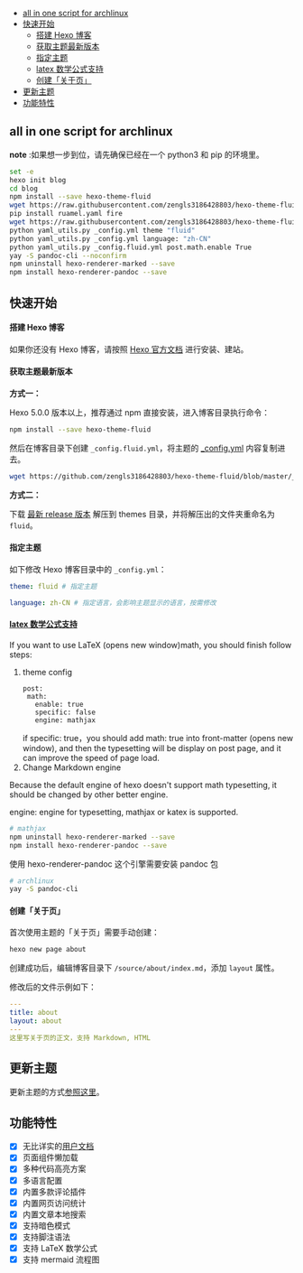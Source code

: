 - [all in one script for archlinux](#all-in-one-script-for-archlinux)
- [快速开始](#快速开始)
    - [搭建 Hexo 博客](#搭建-hexo-博客)
    - [获取主题最新版本](#获取主题最新版本)
    - [指定主题](#指定主题)
    - [latex 数学公式支持](#latex-数学公式支持)
    - [创建「关于页」](#创建关于页)
- [更新主题](#更新主题)
- [功能特性](#功能特性)

## all in one script for archlinux

**note** :如果想一步到位，请先确保已经在一个 python3 和 pip 的环境里。

```bash
set -e
hexo init blog
cd blog
npm install --save hexo-theme-fluid
wget https://raw.githubusercontent.com/zengls3186428803/hexo-theme-fluid/refs/heads/master/_config.yml -O _config.fluid.yml
pip install ruamel.yaml fire
wget https://raw.githubusercontent.com/zengls3186428803/hexo-theme-fluid/refs/heads/master/yaml_utils.py -O yaml_utils.py
python yaml_utils.py _config.yml theme "fluid"
python yaml_utils.py _config.yml language: "zh-CN"
python yaml_utils.py _config.fluid.yml post.math.enable True
yay -S pandoc-cli --noconfirm
npm uninstall hexo-renderer-marked --save
npm install hexo-renderer-pandoc --save
```

## 快速开始

#### 搭建 Hexo 博客

如果你还没有 Hexo 博客，请按照 [Hexo 官方文档](https://hexo.io/zh-cn/docs/) 进行安装、建站。

#### 获取主题最新版本

**方式一：**

Hexo 5.0.0 版本以上，推荐通过 npm 直接安装，进入博客目录执行命令：

```bash
npm install --save hexo-theme-fluid
```

然后在博客目录下创建 `_config.fluid.yml`，将主题的 [\_config.yml](https://github.com/zengls3186428803/hexo-theme-fluid/blob/master/_config.yml) 内容复制进去。

```bash
wget https://github.com/zengls3186428803/hexo-theme-fluid/blob/master/_config.yml -O _config.fluid.yml
```

**方式二：**

下载 [最新 release 版本](https://github.com/fluid-dev/hexo-theme-fluid/releases) 解压到 themes 目录，并将解压出的文件夹重命名为 `fluid`。

#### 指定主题

如下修改 Hexo 博客目录中的 `_config.yml`：

```yaml
theme: fluid # 指定主题

language: zh-CN # 指定语言，会影响主题显示的语言，按需修改
```

#### [latex 数学公式支持](https://fluid-dev.github.io/hexo-fluid-docs/en/guide/#math)

If you want to use LaTeX (opens new window)math, you should finish follow steps:

1. theme config
   ```
   post:
    math:
      enable: true
      specific: false
      engine: mathjax
   ```
   if specific: true，you should add math: true into front-matter (opens new window), and then the typesetting will be display on post page, and it can improve the speed of page load.
2. Change Markdown engine

Because the default engine of hexo doesn't support math typesetting, it should be changed by other better engine.

engine: engine for typesetting, mathjax or katex is supported.

```bash
# mathjax
npm uninstall hexo-renderer-marked --save
npm install hexo-renderer-pandoc --save
```

使用 hexo-renderer-pandoc 这个引擎需要安装 pandoc 包

```bash
# archlinux
yay -S pandoc-cli
```

#### 创建「关于页」

首次使用主题的「关于页」需要手动创建：

```bash
hexo new page about
```

创建成功后，编辑博客目录下 `/source/about/index.md`，添加 `layout` 属性。

修改后的文件示例如下：

```yaml
---
title: about
layout: about
---
这里写关于页的正文，支持 Markdown, HTML
```

## 更新主题

更新主题的方式[参照这里](https://hexo.fluid-dev.com/docs/start/#更新主题)。

## 功能特性

- [x] 无比详实的[用户文档](https://hexo.fluid-dev.com/docs/)
- [x] 页面组件懒加载
- [x] 多种代码高亮方案
- [x] 多语言配置
- [x] 内置多款评论插件
- [x] 内置网页访问统计
- [x] 内置文章本地搜索
- [x] 支持暗色模式
- [x] 支持脚注语法
- [x] 支持 LaTeX 数学公式
- [x] 支持 mermaid 流程图

